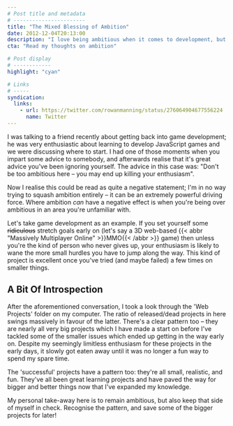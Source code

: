 ```yaml
---
# Post title and metadata
# -----------------------
title: "The Mixed Blessing of Ambition"
date: 2012-12-04T20:13:00
description: "I love being ambitious when it comes to development, but this quality can be a double-edged sword. Ease yourself into the bigger projects."
cta: "Read my thoughts on ambition"

# Post display
# ------------
highlight: "cyan"

# Links
# -----
syndication:
  links:
    - url: https://twitter.com/rowanmanning/status/276064904677556224
      name: Twitter
---
```



I was talking to a friend recently about getting back into game development; he was very enthusiastic about learning to develop JavaScript games and we were discussing where to start. I had one of those moments when you impart some advice to somebody, and afterwards realise that it's great advice you've been ignoring yourself. The advice in this case was: "Don't be too ambitious here – you may end up killing your enthusiasm".

Now I realise this could be read as quite a negative statement; I'm in no way trying to squash ambition entirely – it can be an extremely powerful driving force. Where ambition *can* have a negative effect is when you're being over ambitious in an area you're unfamiliar with.

Let's take game development as an example. If you set yourself some <del>ridiculous</del> stretch goals early on (let's say a 3D web-based {{< abbr "Massively Multiplayer Online" >}}MMO{{< /abbr >}} game) then unless you're the kind of person who never gives up, your enthusiasm is likely to wane the more small hurdles you have to jump along the way. This kind of project is excellent once you've tried (and maybe failed) a few times on smaller things.


A Bit Of Introspection
----------------------

After the aforementioned conversation, I took a look through the 'Web Projects' folder on my computer. The ratio of released/dead projects in here swings massively in favour of the latter. There's a clear pattern too – they are nearly all very big projects which I have made a start on before I've tackled some of the smaller issues which ended up getting in the way early on. Despite my seemingly limitless enthusiasm for these projects in the early days, it slowly got eaten away until it was no longer a fun way to spend my spare time.

The 'successful' projects have a pattern too: they're all small, realistic, and fun. They've all been great learning projects and have paved the way for bigger and better things now that I've expanded my knowledge.

My personal take-away here is to remain ambitious, but also keep that side of myself in check. Recognise the pattern, and save some of the bigger projects for later!

